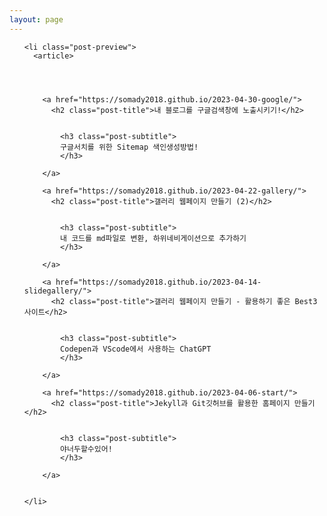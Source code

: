 ```yaml
---
layout: page
---
```


<!DOCTYPE html>
<html lang="en">
<head>

<ul class="posts-list list-unstyled" role="list">
  
    <li class="post-preview">
      <article>
        
  
        
  
        <a href="https://somady2018.github.io/2023-04-30-google/">
          <h2 class="post-title">내 블로그를 구글검색창에 노출시키기!</h2>
  
          
            <h3 class="post-subtitle">
            구글서치를 위한 Sitemap 색인생성방법!
            </h3>
          
        </a>
       
        <a href="https://somady2018.github.io/2023-04-22-gallery/">
          <h2 class="post-title">갤러리 웹페이지 만들기 (2)</h2>
  
          
            <h3 class="post-subtitle">
            내 코드를 md파일로 변환, 하위네비게이션으로 추가하기
            </h3>
          
        </a>
  
        <a href="https://somady2018.github.io/2023-04-14-slidegallery/">
          <h2 class="post-title">갤러리 웹페이지 만들기 - 활용하기 좋은 Best3 사이트</h2>
  
          
            <h3 class="post-subtitle">
            Codepen과 VScode에서 사용하는 ChatGPT
            </h3>
          
        </a>
  
        <a href="https://somady2018.github.io/2023-04-06-start/">
          <h2 class="post-title">Jekyll과 Git깃허브를 활용한 홈페이지 만들기</h2>
  
          
            <h3 class="post-subtitle">
            야너두할수있어!
            </h3>
          
        </a>
  
       
    </li>
    
  </ul>
  </head>
  </html>